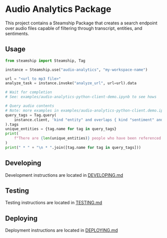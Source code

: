 # Audio Analytics Package

This project contains a Steamship Package that creates a search endpoint over audio files capable of filtering through
transcript, entities, and sentiments.

## Usage

```python
from steamship import Steamship, Tag

instance = Steamship.use("audio-analytics", "my-workspace-name")

url = "<url to mp3 file>"
analyze_task = instance.invoke("analyze_url", url=url).data

# Wait for completion
# See: examples/audio-analytics-python-client-demo.ipynb to see hows

# Query audio contents
# Note: more examples in examples/audio-analytics-python-client.demo.ipynb
query_tags = Tag.query(
    instance.client, 'kind "entity" and overlaps { kind "sentiment" and name "NEGATIVE" }'
).tags
unique_entities = {tag.name for tag in query_tags}
print(
    f"There are {len(unique_entities)} people who have been referenced in a negative context:"
)
print(" * " + "\n * ".join([tag.name for tag in query_tags]))
```

## Developing

Development instructions are located in [DEVELOPING.md](DEVELOPING.md)

## Testing

Testing instructions are located in [TESTING.md](TESTING.md)

## Deploying

Deployment instructions are located in [DEPLOYING.md](DEPLOYING.md)
